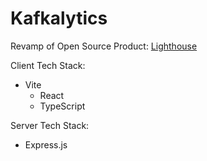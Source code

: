 # Kafkalytics
Revamp of Open Source Product: [Lighthouse](https://github.com/oslabs-beta/Lighthouse)

Client Tech Stack:

- Vite
  - React
  - TypeScript

Server Tech Stack:

- Express.js
